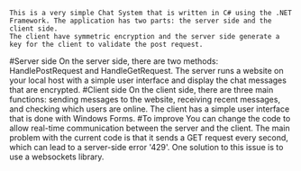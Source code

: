 ```
This is a very simple Chat System that is written in C# using the .NET Framework. The application has two parts: the server side and the client side.
The client have symmetric encryption and the server side generate a key for the client to validate the post request.
```
#Server side
On the server side, there are two methods: HandlePostRequest and HandleGetRequest. The server runs a website on your local host with a simple user interface and display the chat messages that are encrypted.
#Client side
On the client side, there are three main functions: sending messages to the website, receiving recent messages, and checking which users are online. The client has a simple user interface that is done with Windows Forms.
#To improve
You can change the code to allow real-time communication between the server and the client. The main problem with the current code is that it sends a GET request every second, which can lead to a server-side error '429'. One solution to this issue is to use a websockets library.

